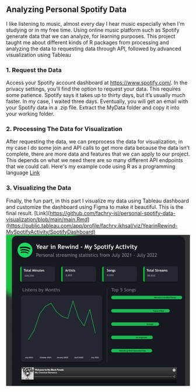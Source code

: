 ## Analyzing Personal Spotify Data
I like listening to music, almost every day I hear music especially when I'm studying or in my free time. Using online music platform such as Spotify generate data that we can analyze, for learning purposes. This project taught me about different kinds of R packages from processing and analyzing the data to requesting data through API, followed by advanced visualization using Tableau

### 1. Request the Data
Access your Spotify account dashboard at https://www.spotify.com/. In the privacy settings, you’ll find the option to request your data. This requires some patience. Spotify says it takes up to thirty days, but it’s usually much faster. In my case, I waited three days. Eventually, you will get an email with your Spotify data in a .zip file. Extract the MyData folder and copy it into your working folder.

### 2. Processing The Data for Visualization
After requesting the data, we can preprocess the data for visualization, in my case I do some join and API calls to get more data because the data isn't complete, there are more data and features that we can apply to our project. This depends on what we need there are so many different API endpoints that we could call. Here's my example code using R as a programming language [Link](https://github.com/fachry-isl/personal-spotify-data-visualization/blob/main/main.Rmd)

### 3. Visualizing the Data
Finally, the fun part, in this part I visualize my data using Tableau dashboard and customize the dashboard using Figma to make it beautiful. This is the final result. [Link](https://github.com/fachry-isl/personal-spotify-data-visualization/blob/main/main.Rmd](https://public.tableau.com/app/profile/fachry.ikhsal/viz/YearinRewind-MySpotifyActivity/SpotifyDashboard)
[![test](https://github.com/fachry-isl/personal-spotify-data-visualization/blob/661e32d2b92eab8e4c9f93f5d5624f17750d9958/img1.jpg)](https://public.tableau.com/app/profile/fachry.ikhsal/viz/YearinRewind-MySpotifyActivity/SpotifyDashboard)

